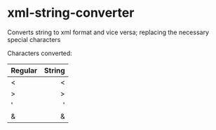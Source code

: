 # xml-string-converter
Converts string to xml format and vice versa; replacing the necessary special characters

Characters converted:

| Regular        | String  |
| ------------- | -----:|
| < | &lt; |
| > | &gt; |
| ' | &apos; |
| & | &amp; |


